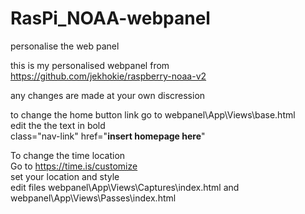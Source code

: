 # RasPi_NOAA-webpanel
personalise the web panel

this is my personalised webpanel from https://github.com/jekhokie/raspberry-noaa-v2

any changes are made at your own discression

to change the home button link go to 
webpanel\App\Views\base.html<br>
edit the the text in bold <br>
class="nav-link" href="<b>insert homepage here</b>"
<p>

To change the time location<br>
  Go to https://time.is/customize <br>
  set your location and style<br>
  edit files webpanel\App\Views\Captures\index.html and webpanel\App\Views\Passes\index.html
